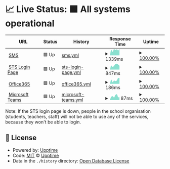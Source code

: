 # 📈 Live Status: <!--live status--> **🟩 All systems operational**

<!--start: status pages-->
<!-- This summary is generated by Upptime (https://github.com/upptime/upptime) -->
<!-- Do not edit this manually, your changes will be overwritten -->
<!-- prettier-ignore -->
| URL | Status | History | Response Time | Uptime |
| --- | ------ | ------- | ------------- | ------ |
| <img alt="" src="https://favicons.githubusercontent.com/sms.eursc.eu" height="13"> [SMS](https://sms.eursc.eu) | 🟩 Up | [sms.yml](https://github.com/kuhnfelix18052005/EE2Uptime/commits/HEAD/history/sms.yml) | <details><summary><img alt="Response time graph" src="./graphs/sms/response-time-week.png" height="20"> 1339ms</summary><br><a href="https://pupilscom-mamer.eu/history/sms"><img alt="Response time 1656" src="https://img.shields.io/endpoint?url=https%3A%2F%2Fraw.githubusercontent.com%2Fkuhnfelix18052005%2FEE2Uptime%2FHEAD%2Fapi%2Fsms%2Fresponse-time.json"></a><br><a href="https://pupilscom-mamer.eu/history/sms"><img alt="24-hour response time 1379" src="https://img.shields.io/endpoint?url=https%3A%2F%2Fraw.githubusercontent.com%2Fkuhnfelix18052005%2FEE2Uptime%2FHEAD%2Fapi%2Fsms%2Fresponse-time-day.json"></a><br><a href="https://pupilscom-mamer.eu/history/sms"><img alt="7-day response time 1339" src="https://img.shields.io/endpoint?url=https%3A%2F%2Fraw.githubusercontent.com%2Fkuhnfelix18052005%2FEE2Uptime%2FHEAD%2Fapi%2Fsms%2Fresponse-time-week.json"></a><br><a href="https://pupilscom-mamer.eu/history/sms"><img alt="30-day response time 1656" src="https://img.shields.io/endpoint?url=https%3A%2F%2Fraw.githubusercontent.com%2Fkuhnfelix18052005%2FEE2Uptime%2FHEAD%2Fapi%2Fsms%2Fresponse-time-month.json"></a><br><a href="https://pupilscom-mamer.eu/history/sms"><img alt="1-year response time 1656" src="https://img.shields.io/endpoint?url=https%3A%2F%2Fraw.githubusercontent.com%2Fkuhnfelix18052005%2FEE2Uptime%2FHEAD%2Fapi%2Fsms%2Fresponse-time-year.json"></a></details> | <details><summary><a href="https://pupilscom-mamer.eu/history/sms">100.00%</a></summary><a href="https://pupilscom-mamer.eu/history/sms"><img alt="All-time uptime 100.00%" src="https://img.shields.io/endpoint?url=https%3A%2F%2Fraw.githubusercontent.com%2Fkuhnfelix18052005%2FEE2Uptime%2FHEAD%2Fapi%2Fsms%2Fuptime.json"></a><br><a href="https://pupilscom-mamer.eu/history/sms"><img alt="24-hour uptime 100.00%" src="https://img.shields.io/endpoint?url=https%3A%2F%2Fraw.githubusercontent.com%2Fkuhnfelix18052005%2FEE2Uptime%2FHEAD%2Fapi%2Fsms%2Fuptime-day.json"></a><br><a href="https://pupilscom-mamer.eu/history/sms"><img alt="7-day uptime 100.00%" src="https://img.shields.io/endpoint?url=https%3A%2F%2Fraw.githubusercontent.com%2Fkuhnfelix18052005%2FEE2Uptime%2FHEAD%2Fapi%2Fsms%2Fuptime-week.json"></a><br><a href="https://pupilscom-mamer.eu/history/sms"><img alt="30-day uptime 100.00%" src="https://img.shields.io/endpoint?url=https%3A%2F%2Fraw.githubusercontent.com%2Fkuhnfelix18052005%2FEE2Uptime%2FHEAD%2Fapi%2Fsms%2Fuptime-month.json"></a><br><a href="https://pupilscom-mamer.eu/history/sms"><img alt="1-year uptime 100.00%" src="https://img.shields.io/endpoint?url=https%3A%2F%2Fraw.githubusercontent.com%2Fkuhnfelix18052005%2FEE2Uptime%2FHEAD%2Fapi%2Fsms%2Fuptime-year.json"></a></details>
| <img alt="" src="https://favicons.githubusercontent.com/sts.eursc.eu" height="13"> [STS Login Page](https://sts.eursc.eu/adfs/ls/) | 🟩 Up | [sts-login-page.yml](https://github.com/kuhnfelix18052005/EE2Uptime/commits/HEAD/history/sts-login-page.yml) | <details><summary><img alt="Response time graph" src="./graphs/sts-login-page/response-time-week.png" height="20"> 847ms</summary><br><a href="https://pupilscom-mamer.eu/history/sts-login-page"><img alt="Response time 753" src="https://img.shields.io/endpoint?url=https%3A%2F%2Fraw.githubusercontent.com%2Fkuhnfelix18052005%2FEE2Uptime%2FHEAD%2Fapi%2Fsts-login-page%2Fresponse-time.json"></a><br><a href="https://pupilscom-mamer.eu/history/sts-login-page"><img alt="24-hour response time 1012" src="https://img.shields.io/endpoint?url=https%3A%2F%2Fraw.githubusercontent.com%2Fkuhnfelix18052005%2FEE2Uptime%2FHEAD%2Fapi%2Fsts-login-page%2Fresponse-time-day.json"></a><br><a href="https://pupilscom-mamer.eu/history/sts-login-page"><img alt="7-day response time 847" src="https://img.shields.io/endpoint?url=https%3A%2F%2Fraw.githubusercontent.com%2Fkuhnfelix18052005%2FEE2Uptime%2FHEAD%2Fapi%2Fsts-login-page%2Fresponse-time-week.json"></a><br><a href="https://pupilscom-mamer.eu/history/sts-login-page"><img alt="30-day response time 753" src="https://img.shields.io/endpoint?url=https%3A%2F%2Fraw.githubusercontent.com%2Fkuhnfelix18052005%2FEE2Uptime%2FHEAD%2Fapi%2Fsts-login-page%2Fresponse-time-month.json"></a><br><a href="https://pupilscom-mamer.eu/history/sts-login-page"><img alt="1-year response time 753" src="https://img.shields.io/endpoint?url=https%3A%2F%2Fraw.githubusercontent.com%2Fkuhnfelix18052005%2FEE2Uptime%2FHEAD%2Fapi%2Fsts-login-page%2Fresponse-time-year.json"></a></details> | <details><summary><a href="https://pupilscom-mamer.eu/history/sts-login-page">100.00%</a></summary><a href="https://pupilscom-mamer.eu/history/sts-login-page"><img alt="All-time uptime 100.00%" src="https://img.shields.io/endpoint?url=https%3A%2F%2Fraw.githubusercontent.com%2Fkuhnfelix18052005%2FEE2Uptime%2FHEAD%2Fapi%2Fsts-login-page%2Fuptime.json"></a><br><a href="https://pupilscom-mamer.eu/history/sts-login-page"><img alt="24-hour uptime 100.00%" src="https://img.shields.io/endpoint?url=https%3A%2F%2Fraw.githubusercontent.com%2Fkuhnfelix18052005%2FEE2Uptime%2FHEAD%2Fapi%2Fsts-login-page%2Fuptime-day.json"></a><br><a href="https://pupilscom-mamer.eu/history/sts-login-page"><img alt="7-day uptime 100.00%" src="https://img.shields.io/endpoint?url=https%3A%2F%2Fraw.githubusercontent.com%2Fkuhnfelix18052005%2FEE2Uptime%2FHEAD%2Fapi%2Fsts-login-page%2Fuptime-week.json"></a><br><a href="https://pupilscom-mamer.eu/history/sts-login-page"><img alt="30-day uptime 100.00%" src="https://img.shields.io/endpoint?url=https%3A%2F%2Fraw.githubusercontent.com%2Fkuhnfelix18052005%2FEE2Uptime%2FHEAD%2Fapi%2Fsts-login-page%2Fuptime-month.json"></a><br><a href="https://pupilscom-mamer.eu/history/sts-login-page"><img alt="1-year uptime 100.00%" src="https://img.shields.io/endpoint?url=https%3A%2F%2Fraw.githubusercontent.com%2Fkuhnfelix18052005%2FEE2Uptime%2FHEAD%2Fapi%2Fsts-login-page%2Fuptime-year.json"></a></details>
| <img alt="" src="https://favicons.githubusercontent.com/www.office.com" height="13"> [Office365](https://www.office.com) | 🟩 Up | [office365.yml](https://github.com/kuhnfelix18052005/EE2Uptime/commits/HEAD/history/office365.yml) | <details><summary><img alt="Response time graph" src="./graphs/office365/response-time-week.png" height="20"> 186ms</summary><br><a href="https://pupilscom-mamer.eu/history/office365"><img alt="Response time 146" src="https://img.shields.io/endpoint?url=https%3A%2F%2Fraw.githubusercontent.com%2Fkuhnfelix18052005%2FEE2Uptime%2FHEAD%2Fapi%2Foffice365%2Fresponse-time.json"></a><br><a href="https://pupilscom-mamer.eu/history/office365"><img alt="24-hour response time 275" src="https://img.shields.io/endpoint?url=https%3A%2F%2Fraw.githubusercontent.com%2Fkuhnfelix18052005%2FEE2Uptime%2FHEAD%2Fapi%2Foffice365%2Fresponse-time-day.json"></a><br><a href="https://pupilscom-mamer.eu/history/office365"><img alt="7-day response time 186" src="https://img.shields.io/endpoint?url=https%3A%2F%2Fraw.githubusercontent.com%2Fkuhnfelix18052005%2FEE2Uptime%2FHEAD%2Fapi%2Foffice365%2Fresponse-time-week.json"></a><br><a href="https://pupilscom-mamer.eu/history/office365"><img alt="30-day response time 146" src="https://img.shields.io/endpoint?url=https%3A%2F%2Fraw.githubusercontent.com%2Fkuhnfelix18052005%2FEE2Uptime%2FHEAD%2Fapi%2Foffice365%2Fresponse-time-month.json"></a><br><a href="https://pupilscom-mamer.eu/history/office365"><img alt="1-year response time 146" src="https://img.shields.io/endpoint?url=https%3A%2F%2Fraw.githubusercontent.com%2Fkuhnfelix18052005%2FEE2Uptime%2FHEAD%2Fapi%2Foffice365%2Fresponse-time-year.json"></a></details> | <details><summary><a href="https://pupilscom-mamer.eu/history/office365">100.00%</a></summary><a href="https://pupilscom-mamer.eu/history/office365"><img alt="All-time uptime 100.00%" src="https://img.shields.io/endpoint?url=https%3A%2F%2Fraw.githubusercontent.com%2Fkuhnfelix18052005%2FEE2Uptime%2FHEAD%2Fapi%2Foffice365%2Fuptime.json"></a><br><a href="https://pupilscom-mamer.eu/history/office365"><img alt="24-hour uptime 100.00%" src="https://img.shields.io/endpoint?url=https%3A%2F%2Fraw.githubusercontent.com%2Fkuhnfelix18052005%2FEE2Uptime%2FHEAD%2Fapi%2Foffice365%2Fuptime-day.json"></a><br><a href="https://pupilscom-mamer.eu/history/office365"><img alt="7-day uptime 100.00%" src="https://img.shields.io/endpoint?url=https%3A%2F%2Fraw.githubusercontent.com%2Fkuhnfelix18052005%2FEE2Uptime%2FHEAD%2Fapi%2Foffice365%2Fuptime-week.json"></a><br><a href="https://pupilscom-mamer.eu/history/office365"><img alt="30-day uptime 100.00%" src="https://img.shields.io/endpoint?url=https%3A%2F%2Fraw.githubusercontent.com%2Fkuhnfelix18052005%2FEE2Uptime%2FHEAD%2Fapi%2Foffice365%2Fuptime-month.json"></a><br><a href="https://pupilscom-mamer.eu/history/office365"><img alt="1-year uptime 100.00%" src="https://img.shields.io/endpoint?url=https%3A%2F%2Fraw.githubusercontent.com%2Fkuhnfelix18052005%2FEE2Uptime%2FHEAD%2Fapi%2Foffice365%2Fuptime-year.json"></a></details>
| <img alt="" src="https://favicons.githubusercontent.com/teams.microsoft.com" height="13"> [Microsoft Teams](https://teams.microsoft.com) | 🟩 Up | [microsoft-teams.yml](https://github.com/kuhnfelix18052005/EE2Uptime/commits/HEAD/history/microsoft-teams.yml) | <details><summary><img alt="Response time graph" src="./graphs/microsoft-teams/response-time-week.png" height="20"> 87ms</summary><br><a href="https://pupilscom-mamer.eu/history/microsoft-teams"><img alt="Response time 85" src="https://img.shields.io/endpoint?url=https%3A%2F%2Fraw.githubusercontent.com%2Fkuhnfelix18052005%2FEE2Uptime%2FHEAD%2Fapi%2Fmicrosoft-teams%2Fresponse-time.json"></a><br><a href="https://pupilscom-mamer.eu/history/microsoft-teams"><img alt="24-hour response time 63" src="https://img.shields.io/endpoint?url=https%3A%2F%2Fraw.githubusercontent.com%2Fkuhnfelix18052005%2FEE2Uptime%2FHEAD%2Fapi%2Fmicrosoft-teams%2Fresponse-time-day.json"></a><br><a href="https://pupilscom-mamer.eu/history/microsoft-teams"><img alt="7-day response time 87" src="https://img.shields.io/endpoint?url=https%3A%2F%2Fraw.githubusercontent.com%2Fkuhnfelix18052005%2FEE2Uptime%2FHEAD%2Fapi%2Fmicrosoft-teams%2Fresponse-time-week.json"></a><br><a href="https://pupilscom-mamer.eu/history/microsoft-teams"><img alt="30-day response time 85" src="https://img.shields.io/endpoint?url=https%3A%2F%2Fraw.githubusercontent.com%2Fkuhnfelix18052005%2FEE2Uptime%2FHEAD%2Fapi%2Fmicrosoft-teams%2Fresponse-time-month.json"></a><br><a href="https://pupilscom-mamer.eu/history/microsoft-teams"><img alt="1-year response time 85" src="https://img.shields.io/endpoint?url=https%3A%2F%2Fraw.githubusercontent.com%2Fkuhnfelix18052005%2FEE2Uptime%2FHEAD%2Fapi%2Fmicrosoft-teams%2Fresponse-time-year.json"></a></details> | <details><summary><a href="https://pupilscom-mamer.eu/history/microsoft-teams">100.00%</a></summary><a href="https://pupilscom-mamer.eu/history/microsoft-teams"><img alt="All-time uptime 100.00%" src="https://img.shields.io/endpoint?url=https%3A%2F%2Fraw.githubusercontent.com%2Fkuhnfelix18052005%2FEE2Uptime%2FHEAD%2Fapi%2Fmicrosoft-teams%2Fuptime.json"></a><br><a href="https://pupilscom-mamer.eu/history/microsoft-teams"><img alt="24-hour uptime 100.00%" src="https://img.shields.io/endpoint?url=https%3A%2F%2Fraw.githubusercontent.com%2Fkuhnfelix18052005%2FEE2Uptime%2FHEAD%2Fapi%2Fmicrosoft-teams%2Fuptime-day.json"></a><br><a href="https://pupilscom-mamer.eu/history/microsoft-teams"><img alt="7-day uptime 100.00%" src="https://img.shields.io/endpoint?url=https%3A%2F%2Fraw.githubusercontent.com%2Fkuhnfelix18052005%2FEE2Uptime%2FHEAD%2Fapi%2Fmicrosoft-teams%2Fuptime-week.json"></a><br><a href="https://pupilscom-mamer.eu/history/microsoft-teams"><img alt="30-day uptime 100.00%" src="https://img.shields.io/endpoint?url=https%3A%2F%2Fraw.githubusercontent.com%2Fkuhnfelix18052005%2FEE2Uptime%2FHEAD%2Fapi%2Fmicrosoft-teams%2Fuptime-month.json"></a><br><a href="https://pupilscom-mamer.eu/history/microsoft-teams"><img alt="1-year uptime 100.00%" src="https://img.shields.io/endpoint?url=https%3A%2F%2Fraw.githubusercontent.com%2Fkuhnfelix18052005%2FEE2Uptime%2FHEAD%2Fapi%2Fmicrosoft-teams%2Fuptime-year.json"></a></details>

<!--end: status pages-->

Note: If the STS login page is down, people in the school organisation (students, teachers, staff) will not be able to use any of the services, because they won't be able to login.

## 📄 License

- Powered by: [Upptime](https://github.com/upptime/upptime)
- Code: [MIT](./LICENSE) © [Upptime](https://upptime.js.org)
- Data in the `./history` directory: [Open Database License](https://opendatacommons.org/licenses/odbl/1-0/)
